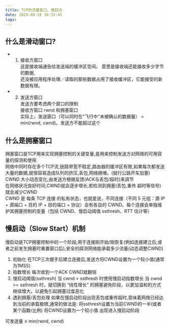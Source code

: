 ```yaml
---
title: TCP的流量窗口，慢启动
date: 2025-09-18 10:32:45
tags:
---
```

## 什么是滑动窗口?     
- 1. 接收方窗口    
     这是接收端通告给发送端的缓冲区空间。 意思是接收端还能接收多少字节的数据,      
     还没被应用程序处理／读取的那些数据占用了接收缓冲区，它能接受的新数据有限。     
- 2. 发送方窗口           
     发送方要考虑两个窗口的限制     
     接收方窗口 rwnd 和拥塞窗口        
     实际上，发送窗口（可以同时在“飞行中”未被确认的数据量） = min(rwnd, cwnd)。发送方不能超过这个          
## 什么是拥塞窗口     
拥塞窗口是TCP用来实现拥塞控制的关键变量,是用来控制发送方对网络的可用容量的探测和使用.      
网络中同时存在多个TCP流,链路带宽不稳定,路由器的缓冲区有限,如果每次都发送大量的数据,就很容易造成队列的挤压,丢包,网络拥堵。(就行公路开车加塞)      
CWND 大小动态变化,由发送方根据反馈(ACK与丢包/超时)来调节     
在网络状况良好时间,CWND就会逐步增长,若检测到拥塞(丢包,重传 超时等信号)  就会减少CWND     
CWND 是 每条 TCP 连接 的私有状态，也就是说，不同连接（不同 5 元组：源 IP + 源端口 + 目的 IP + 目的端口 + 协议）会有各自的 CWND。每个连接会单独维护其拥塞控制的变量（包括 CWND、慢启动阈值 ssthresh、RTT 估计等） 

## 慢启动（Slow Start）机制
慢启动是TCP拥塞控制中的一个阶段,用于连接刚开始/刚恢复(例如连接建立后,或者之前发生拥塞时重置窗口后),安全的探测网络能承载多少流量(动态调整CWND)

1. 初始化
在TCP三次握手后建立连接后,发送方将CWND设置为一个较小值(通常为1MSS)
2. 指数增长
每次收到一个ACK CWND就翻倍
3. 慢启动阈值(ssthresh)
当 cwnd < ssthresh 时使用慢启动指数增长
当 cwnd >= ssthresh 时，就切换到 “线性增长” 的拥塞避免阶段，以更加温和的方式继续增大，以避免引起拥塞过度恶化
4. 遇到拥塞/丢包处理
如果在慢启动阶段出现丢包或重传超时,意味着网络已经达到当前的承载极限,通常的做法是:
将ssthresh设置为当前CWND的一半(或者某个函数/比例)
将CWND设置为一个较小值
出现进入慢启动阶段

可发送量 ≤ min(rwnd, cwnd)
